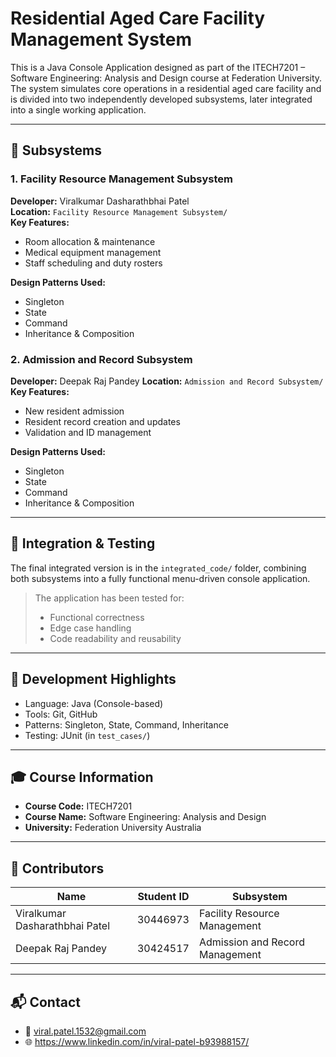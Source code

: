 # Residential Aged Care Facility Management System

This is a Java Console Application designed as part of the ITECH7201 – Software Engineering: Analysis and Design course at Federation University. The system simulates core operations in a residential aged care facility and is divided into two independently developed subsystems, later integrated into a single working application.

---

## 🧩 Subsystems

### 1. **Facility Resource Management Subsystem**
**Developer:** Viralkumar Dasharathbhai Patel  
**Location:** `Facility Resource Management Subsystem/`  
**Key Features:**
- Room allocation & maintenance
- Medical equipment management
- Staff scheduling and duty rosters

**Design Patterns Used:**
- Singleton
- State
- Command
- Inheritance & Composition

### 2. **Admission and Record Subsystem**
**Developer:** Deepak Raj Pandey 
**Location:** `Admission and Record Subsystem/`  
**Key Features:**
- New resident admission
- Resident record creation and updates
- Validation and ID management

**Design Patterns Used:**
- Singleton
- State
- Command
- Inheritance & Composition

---

## 🧪 Integration & Testing

The final integrated version is in the `integrated_code/` folder, combining both subsystems into a fully functional menu-driven console application.

> The application has been tested for:
> - Functional correctness
> - Edge case handling
> - Code readability and reusability

---

## 📘 Development Highlights

- Language: Java (Console-based)
- Tools: Git, GitHub
- Patterns: Singleton, State, Command, Inheritance
- Testing: JUnit (in `test_cases/`)

---

## 🎓 Course Information

- **Course Code:** ITECH7201
- **Course Name:** Software Engineering: Analysis and Design
- **University:** Federation University Australia

---

## 👥 Contributors

| Name                        | Student ID | Subsystem                       |
|-----------------------------|------------|----------------------------------|
| Viralkumar Dasharathbhai Patel | 30446973   | Facility Resource Management     |
| Deepak Raj Pandey       | 30424517 | Admission and Record Management  |

---

## 📬 Contact

- 📧 viral.patel.1532@gmail.com
- 🌐 https://www.linkedin.com/in/viral-patel-b93988157/

